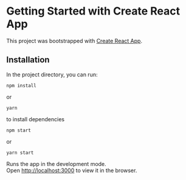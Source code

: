 # Getting Started with Create React App

This project was bootstrapped with [Create React App](https://github.com/facebook/create-react-app).

## Installation

In the project directory, you can run:

```console
npm install
```
or 

```console
yarn
```

to install dependencies

```console
npm start
``` 
or 
```console
yarn start
```

Runs the app in the development mode.\
Open [http://localhost:3000](http://localhost:3000) to view it in the browser.
